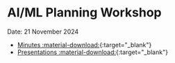 # AI/ML Planning Workshop

Date: 21 November 2024

- [Minutes :material-download:](https://polybox.ethz.ch/index.php/s/JVM4RcWekgjl01y){:target="_blank"}
- [Presentations :material-download:](https://polybox.ethz.ch/index.php/s/JVM4RcWekgjl01y){:target="_blank"}
